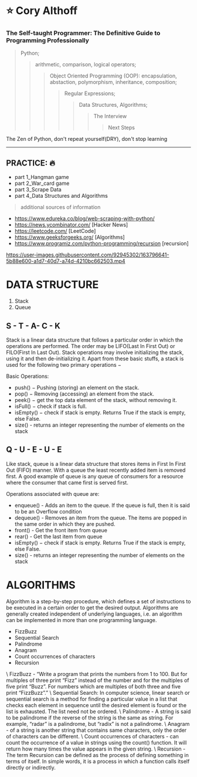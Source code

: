 # :star: Cory Althoff
### The Self-taught Programmer: The Definitive Guide to Programming Professionally

> Python;
>> arithmetic, comparison, logical operators; 
>>> Object Oriented Programming (OOP): encapsulation, abstaction, polymorphism, inheritance, composition;
>>>> Regular Expressions;
>>>>> Data Structures, Algorithms;
>>>>>> The Interview
>>>>>>> Next Steps

The Zen of Python, don't repeat yourself(DRY), don't stop learning

-------



## PRACTICE: :fire:
+ part 1_Hangman game
+ part 2_War_card game
+ part 3_Scrape Data
+ part 4_Data Structures and Algorithms


> additional sources of information
- https://www.edureka.co/blog/web-scraping-with-python/
- https://news.ycombinator.com/     [Hacker News]
- https://leetcode.com/             [LeetCode]
- https://www.geeksforgeeks.org/    [Algorithms]
- https://www.programiz.com/python-programming/recursion  [recursion]

https://user-images.githubusercontent.com/92945302/163796641-5b88e600-a1d7-40d7-a74d-4210bc662503.mp4

# DATA STRUCTURE
1. Stack
2. Queue

## S - T - A- C - K
Stack is a linear data structure that follows a particular order in which the operations are performed. The order may be LIFO(Last In First Out) or FILO(First In Last Out).
Stack operations may involve initializing the stack, using it and then de-initializing it. Apart from these basic stuffs, a stack is used for the following two primary operations −

Basic Operations: 
 - push() − Pushing (storing) an element on the stack.
 - pop() − Removing (accessing) an element from the stack.
 - peek() − get the top data element of the stack, without removing it.
 - isFull() − check if stack is full.
 - isEmpty() − check if stack is empty. Returns True if the stack is empty, else False.
 - size() - returns an integer representing the number of elements on the stack

## Q - U - E - U - E
Like stack, queue is a linear data structure that stores items in First In First Out (FIFO) manner. With a queue the least recently added item is removed first. A good example of queue is any queue of consumers for a resource where the consumer that came first is served first.

Operations associated with queue are: 
 - enqueue() -  Adds an item to the queue. If the queue is full, then it is said to be an Overflow condition
 - dequeue() -  Removes an item from the queue. The items are popped in the same order in which they are pushed.
 - front() -  Get the front item from queue 
 - rear() -  Get the last item from queue 
 - isEmpty() − check if stack is empty. Returns True if the stack is empty, else False.
 - size() - returns an integer representing the number of elements on the stack

# ALGORITHMS

Algorithm is a step-by-step procedure, which defines a set of instructions to be executed in a certain order to get the desired output. Algorithms are generally created independent of underlying languages, i.e. an algorithm can be implemented in more than one programming language.

 - FizzBuzz
 - Sequential Search
 - Palindrome
 - Anagram
 - Count occurrences of characters
 - Recursion 


\\ FizzBuzz - “Write a program that prints the numbers from 1 to 100. But for multiples of three print “Fizz” instead of the number and for the multiples of five print “Buzz”. For numbers which are multiples of both three and five print “FizzBuzz”.”
\\ Sequential Search: In computer science, linear search or sequential search is a method for finding a particular value in a list that checks each element in sequence until the desired element is found or the list is exhausted. The list need not be ordered.
\\ Palindrome - A string is said to be palindrome if the reverse of the string is the same as string. For example, “radar” is a palindrome, but “radix” is not a palindrome.
\\ Anagram - of a string is another string that contains same characters, only the order of characters can be different.
\\ Count occurrences of characters - can count the occurrence of a value in strings using the count() function. It will return how many times the value appears in the given string.
\\ Recursion  -The term Recursion can be defined as the process of defining something in terms of itself. In simple words, it is a process in which a function calls itself directly or indirectly.
